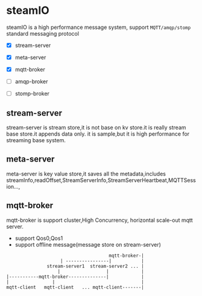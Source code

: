 # steamIO

steamIO is a high performance message system, support `MQTT/amqp/stomp` standard messaging protocol 

* [x] stream-server
* [x] meta-server
* [x] mqtt-broker
* [ ] amqp-broker
* [ ] stomp-broker


## stream-server
stream-server is stream store,it is not base on kv store.it is really stream base store.it appends data only.
it is sample,but it is high performance for streaming base system.


## meta-server
meta-server is key value store,it saves all the metadata,includes streamInfo,readOffset,StreamServerInfo,StreamServerHeartbeat,MQTTSession...,


## mqtt-broker
mqtt-broker is support cluster,High Concurrency, horizontal scale-out mqtt server.
* support Qos0,Qos1
* support offline message(message store on stream-server)

```
                                      mqtt-broker-|
                    | ----------------|           |  
               stream-server1  stream-server2 ... |
                   |                 |            |
|-----------mqtt-broker--------------|            |
|                |                                |
mqtt-client   mqtt-client   ... mqtt-client-------|
```
